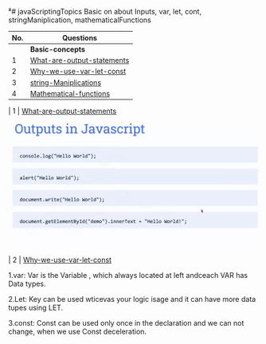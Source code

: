 ⁸# javaScriptingTopics
Basic on about Inputs, var, let, cont, stringManiplication, mathematicalFunctions 


| No.| Questions                                                                                                                                                                   |
| ---| ----------------------------------------------------------------------------------------------------------------------------------------------------------------------------------------------------------------------------------------------------------------------|
|    | **Basic-concepts**                                                                                                                                                          |                                                                                                                                                                    
| 1  | [What-are-output-statements](#)                                                                                                                                             |
| 2  | [Why-we-use-var-let-const](#)                                                                                                                                               |
| 3  | [string-Maniplications](#)                                                                                                                                                  |
| 4  | [Mathematical-functions](#)                                                                                                                                                |


| 1  | [What-are-output-statements](#) 

![](./inputfoder/image1.png)



| 2  | [Why-we-use-var-let-const](#)


1.var: Var is the Variable , which always located at left andceach VAR has Data types.



2.Let: Key can be used wticevas your logic isage and it can have more data tupes using LET.


3.const: Const can be used only once in the declaration and we can not change, when we use Const deceleration.



                                                                                                                                                                                  
                                                                                                                                                                                  
  
